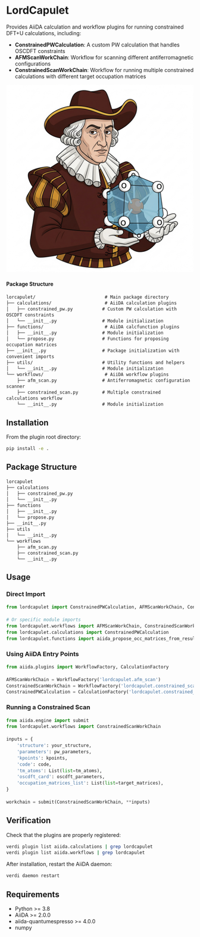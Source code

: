 # LordCapulet


Provides AiiDA calculation and workflow plugins for running constrained DFT+U calculations, including:

- **ConstrainedPWCalculation**: A custom PW calculation that handles OSCDFT constraints
- **AFMScanWorkChain**: Workflow for scanning different antiferromagnetic configurations
- **ConstrainedScanWorkChain**: Workflow for running multiple constrained calculations with different target occupation matrices

![LordCapulet](LordCapulet.png)



#### Package Structure

```
lorcapulet/                          # Main package directory
├── calculations/                    # AiiDA calculation plugins
│   ├── constrained_pw.py           # Custom PW calculation with OSCDFT constraints
│   └── __init__.py                 # Module initialization
├── functions/                       # AiiDA calcfunction plugins
│   ├── __init__.py                 # Module initialization
│   └── propose.py                  # Functions for proposing occupation matrices
├── __init__.py                     # Package initialization with convenient imports
├── utils/                          # Utility functions and helpers
│   └── __init__.py                 # Module initialization
└── workflows/                       # AiiDA workflow plugins
    ├── afm_scan.py                 # Antiferromagnetic configuration scanner
    ├── constrained_scan.py         # Multiple constrained calculations workflow
    └── __init__.py                 # Module initialization
```

## Installation

From the plugin root directory:
```bash
pip install -e .
```

## Package Structure

```
lorcapulet
├── calculations
│   ├── constrained_pw.py
│   └── __init__.py
├── functions
│   ├── __init__.py
│   └── propose.py
├── __init__.py
├── utils
│   └── __init__.py
└── workflows
    ├── afm_scan.py
    ├── constrained_scan.py
    └── __init__.py

```

## Usage

### Direct Import
```python
from lordcapulet import ConstrainedPWCalculation, AFMScanWorkChain, ConstrainedScanWorkChain

# Or specific module imports
from lordcapulet.workflows import AFMScanWorkChain, ConstrainedScanWorkChain
from lordcapulet.calculations import ConstrainedPWCalculation
from lordcapulet.functions import aiida_propose_occ_matrices_from_results
```

### Using AiiDA Entry Points
```python
from aiida.plugins import WorkflowFactory, CalculationFactory

AFMScanWorkChain = WorkflowFactory('lordcapulet.afm_scan')
ConstrainedScanWorkChain = WorkflowFactory('lordcapulet.constrained_scan')
ConstrainedPWCalculation = CalculationFactory('lordcapulet.constrained_pw')
```

### Running a Constrained Scan
```python
from aiida.engine import submit
from lordcapulet.workflows import ConstrainedScanWorkChain

inputs = {
    'structure': your_structure,
    'parameters': pw_parameters,
    'kpoints': kpoints,
    'code': code,
    'tm_atoms': List(list=tm_atoms),
    'oscdft_card': oscdft_parameters,
    'occupation_matrices_list': List(list=target_matrices),
}

workchain = submit(ConstrainedScanWorkChain, **inputs)
```

## Verification

Check that the plugins are properly registered:
```bash
verdi plugin list aiida.calculations | grep lordcapulet
verdi plugin list aiida.workflows | grep lordcapulet
```

After installation, restart the AiiDA daemon:
```bash
verdi daemon restart
```

## Requirements

- Python >= 3.8
- AiiDA >= 2.0.0
- aiida-quantumespresso >= 4.0.0
- numpy
